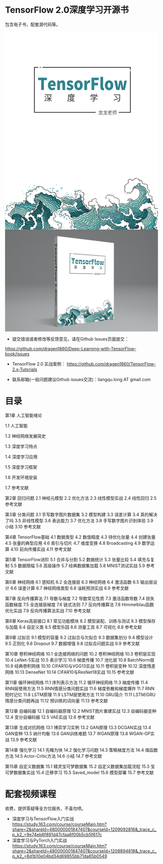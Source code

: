 # TensorFlow 2.0深度学习开源书

包含电子书，配套源代码等。

<p align="center">
  <img src="assets/1.jpg" align="center" width="600">
  <img src="assets/2.png" align="center" width="600">
</p>

-	提交错误或者修改等反馈意见，请在Github Issues页面提交：

https://github.com/dragen1860/Deep-Learning-with-TensorFlow-book/issues

-	TensorFlow 2.0 实战案例：
https://github.com/dragen1860/TensorFlow-2.x-Tutorials

-	联系邮箱(一般问题建议Github issues交流)：liangqu.long AT gmail.com

# 目录
第1章 人工智能绪论

  1.1 人工智能
  
  1.2 神经网络发展简史
  
  1.3 深度学习特点
  
  1.4 深度学习应用
  
  1.5 深度学习框架
  
  1.6 开发环境安装
  
  1.7 参考文献
  

第2章 回归问题
  2.1 神经元模型
  2.2 优化方法
  2.3 线性模型实战
  2.4 线性回归
  2.5 参考文献

第3章 分类问题
  3.1 手写数字图片数据集
  3.2 模型构建
  3.3 误差计算
  3.4 真的解决了吗
  3.5 非线性模型
  3.6 表达能力
  3.7 优化方法
  3.8 手写数字图片识别体验
  3.9 小结
  3.10 参考文献

第4章 TensorFlow基础
  4.1 数据类型
  4.2 数值精度
  4.3 待优化张量
  4.4 创建张量
  4.5 张量的典型应用
  4.6 索引与切片
  4.7 维度变换
  4.8 Broadcasting
  4.9 数学运算
  4.10 前向传播实战
  4.11 参考文献

第5章 TensorFlow进阶
  5.1 合并与分割
  5.2 数据统计
  5.3 张量比较
  5.4 填充与复制
  5.5 数据限幅
  5.6 高级操作
  5.7 经典数据集加载
  5.8 MNIST测试实战
  5.9 参考文献

第6章 神经网络
  6.1 感知机
  6.2 全连接层
  6.3 神经网络
  6.4 激活函数
  6.5 输出层设计
  6.6 误差计算
  6.7 神经网络类型
  6.8 油耗预测实战
  6.9 参考文献

第7章 反向传播算法
  7.1 导数与梯度
  7.2 导数常见性质
  7.3 激活函数导数
  7.4 损失函数梯度
  7.5 全连接层梯度
  7.6 链式法则
  7.7 反向传播算法
  7.8 Himmelblau函数优化实战
  7.9 反向传播算法实战
  7.10 参考文献

第8章 Keras高层接口
  8.1 常见功能模块
  8.2 模型装配、训练与测试
  8.3 模型保存与加载
  8.4 自定义类
  8.5 模型乐园
  8.6 测量工具
  8.7 可视化
  8.8 参考文献

第9章 过拟合
  9.1 模型的容量
  9.2 过拟合与欠拟合
  9.3 数据集划分
  9.4 模型设计
  9.5 正则化
  9.6 Dropout
  9.7 数据增强
  9.8 过拟合问题实战
  9.9 参考文献

第10章 卷积神经网络
  10.1 全连接网络的问题
  10.2 卷积神经网络
  10.3 卷积层实现
  10.4 LeNet-5实战
  10.5 表示学习
  10.6 梯度传播
  10.7 池化层
  10.8 BatchNorm层
  10.9 经典卷积网络
  10.10 CIFAR10与VGG13实战
  10.11 卷积层变种
  10.12 深度残差网络
  10.13 DenseNet
  10.14 CIFAR10与ResNet18实战
  10.15 参考文献

第11章 循环神经网络
  11.1 序列表示方法
  11.2 循环神经网络
  11.3 梯度传播
  11.4 RNN层使用方法
  11.5 RNN情感分类问题实战
  11.6 梯度弥散和梯度爆炸
  11.7 RNN短时记忆
  11.8 LSTM原理
  11.9 LSTM层使用方法
  11.10 GRU简介
  11.11 LSTM/GRU情感分类问题再战
  11.12 预训练的词向量
  11.13 参考文献

第12章 自编码器
  12.1 自编码器原理
  12.2 MNIST图片重建实战
  12.3 自编码器变种
  12.4 变分自编码器
  12.5 VAE实战
  12.6 参考文献

第13章 生成对抗网络
  13.1 博弈学习实例
  13.2 GAN原理
  13.3 DCGAN实战
  13.4 GAN变种
  13.5 纳什均衡
  13.6 GAN训练难题
  13.7 WGAN原理
  13.8 WGAN-GP实战
  13.9 参考文献

第14章 强化学习
  14.1 先睹为快
  14.2 强化学习问题
  14.3 策略梯度方法
  14.4 值函数方法
  14.5 Actor-Critic方法
  14.6 小结
  14.7 参考文献

第15章 自定义数据集
  15.1 精灵宝可梦数据集
  15.2 自定义数据集加载流程
  15.3 宝可梦数据集实战
  15.4 迁移学习
  15.5 Saved_model
  15.6 模型部署
  15.7 参考文献





#	配套视频课程

收费，提供答疑等全方位服务，不喜勿喷。

- 深度学习与TensorFlow入门实战
https://study.163.com/course/courseMain.htm?share=2&shareId=480000001847407&courseId=1209092816&_trace_c_p_k2_=9e74eb6f891d47cfaa6f00b5cb5f617c
- 深度学习与PyTorch入门实战
https://study.163.com/course/courseMain.htm?share=2&shareId=480000001847407&courseId=1208894818&_trace_c_p_k2_=8d1b10e04bd34d69855bb71da65b0549


